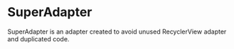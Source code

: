 # SuperAdapter
SuperAdapter is an adapter created to avoid unused RecyclerView adapter and duplicated code.

